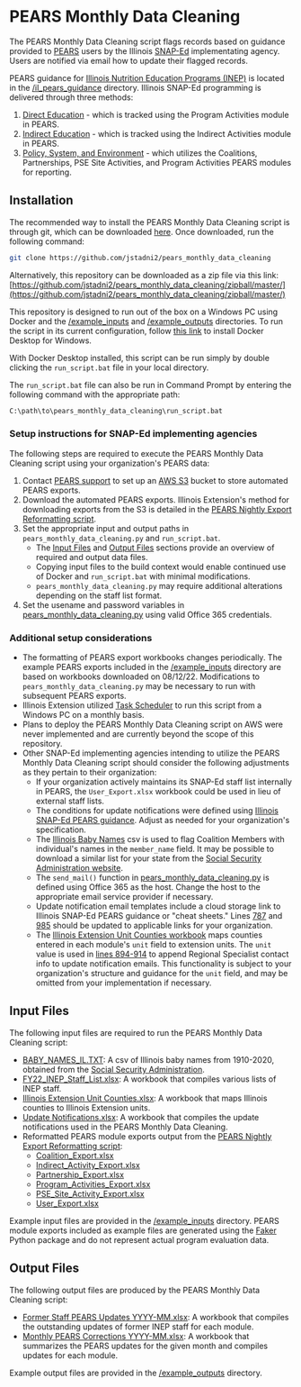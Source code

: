 # PEARS Monthly Data Cleaning

The PEARS Monthly Data Cleaning script flags records based on guidance provided to [PEARS](https://www.k-state.edu/oeie/pears/) users by the Illinois [SNAP-Ed](https://www.fns.usda.gov/snap/snap-ed) implementating agency. Users are notified via email how to update their flagged records.

PEARS guidance for [Illinois Nutrition Education Programs \(INEP\)](https://inep.extension.illinois.edu/) is located in the [/il_pears_guidance](https://github.com/jstadni2/pears_monthly_data_cleaning/tree/master/il_pears_guidance) directory. Illinois SNAP-Ed programming is delivered through three methods:
1. [Direct Education](https://github.com/jstadni2/pears_monthly_data_cleaning/tree/master/il_pears_guidance/direct_education) - which is tracked using the Program Activities module in PEARS\.
2. [Indirect Education](https://github.com/jstadni2/pears_monthly_data_cleaning/tree/master/il_pears_guidance/indirect_education) - which is tracked using the Indirect Activities module in PEARS\.
3. [Policy, System, and Environment](https://github.com/jstadni2/pears_monthly_data_cleaning/tree/master/il_pears_guidance/policy_system_and_environment) - which utilizes the Coalitions, Partnerships, PSE Site Activities, and Program Activities PEARS modules for reporting\.

## Installation

The recommended way to install the PEARS Monthly Data Cleaning script is through git, which can be downloaded [here](https://git-scm.com/downloads). Once downloaded, run the following command:

```bash
git clone https://github.com/jstadni2/pears_monthly_data_cleaning
```

Alternatively, this repository can be downloaded as a zip file via this link:
[https://github.com/jstadni2/pears_monthly_data_cleaning/zipball/master/](https://github.com/jstadni2/pears_monthly_data_cleaning/zipball/master/)

This repository is designed to run out of the box on a Windows PC using Docker and the [/example_inputs](https://github.com/jstadni2/pears_monthly_data_cleaning/tree/master/example_inputs) and [/example_outputs](https://github.com/jstadni2/pears_monthly_data_cleaning/tree/master/example_outputs) directories.
To run the script in its current configuration, follow [this link](https://docs.docker.com/desktop/windows/install/) to install Docker Desktop for Windows. 

With Docker Desktop installed, this script can be run simply by double clicking the `run_script.bat` file in your local directory.

The `run_script.bat` file can also be run in Command Prompt by entering the following command with the appropriate path:

```bash
C:\path\to\pears_monthly_data_cleaning\run_script.bat
```

### Setup instructions for SNAP-Ed implementing agencies

The following steps are required to execute the PEARS Monthly Data Cleaning script using your organization's PEARS data:
1. Contact [PEARS support](mailto:support@pears.io) to set up an [AWS S3](https://aws.amazon.com/s3/) bucket to store automated PEARS exports.
2. Download the automated PEARS exports. Illinois Extension's method for downloading exports from the S3 is detailed in the [PEARS Nightly Export Reformatting script](https://github.com/jstadni2/pears_nightly_export_reformatting/blob/6f370389776fb8f88495fbe4e7918c203fd84997/pears_nightly_export_reformatting.py#L9-L45).
3. Set the appropriate input and output paths in `pears_monthly_data_cleaning.py` and `run_script.bat`.
	- The [Input Files](#input-files) and [Output Files](#output-files) sections provide an overview of required and output data files.
	- Copying input files to the build context would enable continued use of Docker and `run_script.bat` with minimal modifications.
	- `pears_monthly_data_cleaning.py` may require additional alterations depending on the staff list format. 
4. Set the usename and password variables in [pears_monthly_data_cleaning.py](https://github.com/jstadni2/pears_monthly_data_cleaning/blob/master/pears_monthly_data_cleaning.py#L764-L765) using valid Office 365 credentials.	

### Additional setup considerations

- The formatting of PEARS export workbooks changes periodically. The example PEARS exports included in the [/example_inputs](https://github.com/jstadni2/pears_monthly_data_cleaning/tree/master/example_inputs) directory are based on workbooks downloaded on 08/12/22.
Modifications to `pears_monthly_data_cleaning.py` may be necessary to run with subsequent PEARS exports.
- Illinois Extension utilized [Task Scheduler](https://docs.microsoft.com/en-us/windows/win32/taskschd/task-scheduler-start-page) to run this script from a Windows PC on a monthly basis.
- Plans to deploy the PEARS Monthly Data Cleaning script on AWS were never implemented and are currently beyond the scope of this repository.
- Other SNAP-Ed implementing agencies intending to utilize the PEARS Monthly Data Cleaning script should consider the following adjustments as they pertain to their organization:
	- If your organization actively maintains its SNAP-Ed staff list internally in PEARS, the `User_Export.xlsx` workbook could be used in lieu of external staff lists.
	- The conditions for update notifications were defined using [Illinois SNAP-Ed PEARS guidance](https://github.com/jstadni2/pears_monthly_data_cleaning/tree/master/il_pears_guidance). Adjust as needed for your organization's specification.
	- The [Illinois Baby Names](https://github.com/jstadni2/pears_monthly_data_cleaning/blob/master/example_inputs/BABY_NAMES_IL.TXT) csv is used to flag Coalition Members with individual's names in the `member_name` field.
	It may be possible to download a similar list for your state from the [Social Security Administration website](https://www.ssa.gov/oact/babynames/state/).
	- The `send_mail()` function in [pears_monthly_data_cleaning.py](https://github.com/jstadni2/pears_monthly_data_cleaning/blob/master/pears_monthly_data_cleaning.py#L833) is defined using Office 365 as the host.
	Change the host to the appropriate email service provider if necessary.
	- Update notification email templates include a cloud storage link to Illinois SNAP-Ed PEARS guidance or "cheat sheets."
	Lines [787](https://github.com/jstadni2/pears_monthly_data_cleaning/blob/master/pears_monthly_data_cleaning.py#L787) and
	[985](https://github.com/jstadni2/pears_monthly_data_cleaning/blob/master/pears_monthly_data_cleaning.py#L985) should be updated to applicable links for your organization.
	- The [Illinois Extension Unit Counties workbook](https://github.com/jstadni2/pears_monthly_data_cleaning/blob/master/example_inputs/Illinois%20Extension%20Unit%20Counties.xlsx)
	maps counties entered in each module's `unit` field to extension units. The `unit` value is used in [lines 894-914](https://github.com/jstadni2/pears_monthly_data_cleaning/blob/master/pears_monthly_data_cleaning.py#L894-L914)
	to append Regional Specialist contact info to update notification emails. This functionality is subject to your organization's structure and guidance for the `unit` field, and may be omitted from your implementation if necessary. 
	
	
## Input Files

The following input files are required to run the PEARS Monthly Data Cleaning script:
- [BABY_NAMES_IL.TXT](https://github.com/jstadni2/pears_monthly_data_cleaning/blob/master/example_inputs/BABY_NAMES_IL.TXT): A csv of Illinois baby names from 1910-2020, obtained from the [Social Security Administration](https://www.ssa.gov/oact/babynames/state/).
- [FY22_INEP_Staff_List.xlsx](https://github.com/jstadni2/pears_monthly_data_cleaning/blob/master/example_inputs/FY22_INEP_Staff_List.xlsx): A workbook that compiles various lists of INEP staff\.
- [Illinois Extension Unit Counties.xlsx](https://github.com/jstadni2/pears_monthly_data_cleaning/blob/master/example_inputs/Illinois%20Extension%20Unit%20Counties.xlsx): A workbook that maps Illinois counties to Illinois Extension units\.
- [Update Notifications.xlsx](https://github.com/jstadni2/pears_monthly_data_cleaning/blob/master/example_inputs/Update%20Notifications.xlsx): A workbook that compiles the update notifications used in the PEARS Monthly Data Cleaning\.
- Reformatted PEARS module exports output from the [PEARS Nightly Export Reformatting script](https://github.com/jstadni2/pears_nightly_export_reformatting):
	- [Coalition_Export.xlsx](https://github.com/jstadni2/pears_monthly_data_cleaning/blob/master/example_inputs/Coalition_Export.xlsx)
	- [Indirect_Activity_Export.xlsx](https://github.com/jstadni2/pears_monthly_data_cleaning/blob/master/example_inputs/Indirect_Activity_Export.xlsx)
	- [Partnership_Export.xlsx](https://github.com/jstadni2/pears_monthly_data_cleaning/blob/master/example_inputs/Partnership_Export.xlsx)
	- [Program_Activities_Export.xlsx](https://github.com/jstadni2/pears_monthly_data_cleaning/blob/master/example_inputs/Program_Activities_Export.xlsx)
	- [PSE_Site_Activity_Export.xlsx](https://github.com/jstadni2/pears_monthly_data_cleaning/blob/master/example_inputs/PSE_Site_Activity_Export.xlsx)
	- [User_Export.xlsx](https://github.com/jstadni2/pears_monthly_data_cleaning/blob/master/example_inputs/User_Export.xlsx)

Example input files are provided in the [/example_inputs](https://github.com/jstadni2/pears_monthly_data_cleaning/tree/master/example_inputs) directory.
PEARS module exports included as example files are generated using the [Faker](https://faker.readthedocs.io/en/master/) Python package and do not represent actual program evaluation data. 

## Output Files

The following output files are produced by the PEARS Monthly Data Cleaning script:
- [Former Staff PEARS Updates YYYY-MM.xlsx](https://github.com/jstadni2/pears_monthly_data_cleaning/blob/master/example_outputs/Former%20Staff%20PEARS%20Updates%202022-05.xlsx): A workbook that compiles the outstanding updates of former INEP staff for each module\.
- [Monthly PEARS Corrections YYYY-MM.xlsx](https://github.com/jstadni2/pears_monthly_data_cleaning/blob/master/example_outputs/Monthly%20PEARS%20Corrections%202022-05.xlsx): A workbook that summarizes the PEARS updates for the given month and compiles updates for each module\.

Example output files are provided in the [/example_outputs](https://github.com/jstadni2/pears_monthly_data_cleaning/tree/master/example_outputs) directory.
